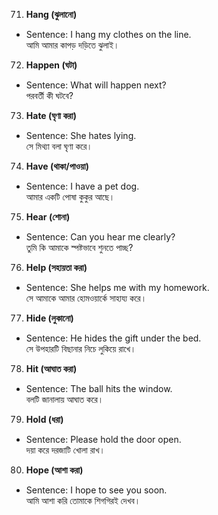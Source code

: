 71. **Hang (ঝুলানো)**  
- Sentence: I hang my clothes on the line.  
  আমি আমার কাপড় দড়িতে ঝুলাই।

72. **Happen (ঘটা)**  
- Sentence: What will happen next?  
  পরবর্তী কী ঘটবে?

73. **Hate (ঘৃণা করা)**  
- Sentence: She hates lying.  
  সে মিথ্যা বলা ঘৃণা করে।

74. **Have (থাকা/পাওয়া)**  
- Sentence: I have a pet dog.  
  আমার একটি পোষা কুকুর আছে।

75. **Hear (শোনা)**  
- Sentence: Can you hear me clearly?  
  তুমি কি আমাকে স্পষ্টভাবে শুনতে পাচ্ছ?

76. **Help (সহায়তা করা)**  
- Sentence: She helps me with my homework.  
  সে আমাকে আমার হোমওয়ার্কে সাহায্য করে।

77. **Hide (লুকানো)**  
- Sentence: He hides the gift under the bed.  
  সে উপহারটি বিছানার নিচে লুকিয়ে রাখে।

78. **Hit (আঘাত করা)**  
- Sentence: The ball hits the window.  
  বলটি জানালায় আঘাত করে।

79. **Hold (ধরা)**  
- Sentence: Please hold the door open.  
  দয়া করে দরজাটি খোলা রাখ।

80. **Hope (আশা করা)**  
- Sentence: I hope to see you soon.  
  আমি আশা করি তোমাকে শিগগিরই দেখব।
